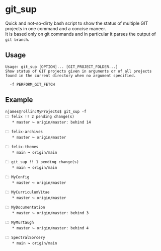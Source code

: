 # git_sup

Quick and not-so-dirty bash script to show the status of multiple GIT projects in one command and a concise maneer.  
It is based only on git commands and in particular it parses the output of `git branch`.

## Usage

~~~
Usage: git_sup [OPTION]... [GIT_PROJECT_FOLDER...]
Show status of GIT projects given in arguments or of all projects found in the current directory when no argument specified.

  -f PERFORM_GIT_FETCH
~~~

## Example

~~~
njames@rollin:MyProjects$ git_sup -f
🗀 felix !! 2 pending change(s)
   * master ↪ origin/master: behind 14

🗀 felix-archives
   * master ↪ origin/master

🗀 felix-themes
   * main ↪ origin/main

🗀 git_sup !! 1 pending change(s)
   * main ↪ origin/main

🗀 MyConfig
   * master ↪ origin/master

🗀 MyCurriculumVitae
   * master ↪ origin/master

🗀 MyDocumentation
   * master ↪ origin/master: behind 3

🗀 MyMurtaugh
   * master ↪ origin/master: behind 4

🗀 SpectralSorcery
   * main ↪ origin/main
~~~

